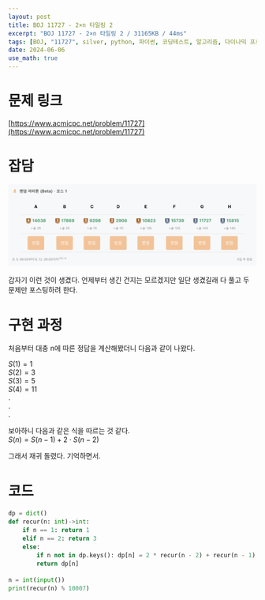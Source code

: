```yaml
---
layout: post
title: BOJ 11727 - 2×n 타일링 2
excerpt: "BOJ 11727 - 2×n 타일링 2 / 31165KB / 44ms"
tags: [BOJ, "11727", silver, python, 파이썬, 코딩테스트, 알고리즘, 다이나믹 프로그래밍, dp]
date: 2024-06-06
use_math: true
---
```


# 문제 링크
[https://www.acmicpc.net/problem/11727](https://www.acmicpc.net/problem/11727)

# 잡담
![image](/assets/BOJ/marathon.png)

갑자기 이런 것이 생겼다. 언제부터 생긴 건지는 모르겠지만 일단 생겼길래 다 풀고 두 문제만 포스팅하려 한다.

# 구현 과정
처음부터 대충 n에 따른 정답을 계산해봤더니 다음과 같이 나왔다.  

$S(1) = 1$  
$S(2) = 3$  
$S(3) = 5$  
$S(4) = 11$  
.  
.  
.  

보아하니 다음과 같은 식을 따르는 것 같다.  
$S(n) = S(n - 1) + 2 \cdot S(n - 2)$

그래서 재귀 돌렸다. 기억하면서.

# 코드
```python
dp = dict()
def recur(n: int)->int:
	if n == 1: return 1
	elif n == 2: return 3
	else:
		if n not in dp.keys(): dp[n] = 2 * recur(n - 2) + recur(n - 1)
		return dp[n]

n = int(input())
print(recur(n) % 10007)
```